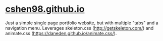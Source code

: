 # <a href="http://cshen98.github.io/" target="_blank" >cshen98.github.io</a>

Just a simple single page portfolio website, but with multiple "tabs" and a navigation menu.
Leverages skeleton.css (http://getskeleton.com/) and animate.css (https://daneden.github.io/animate.css/).
